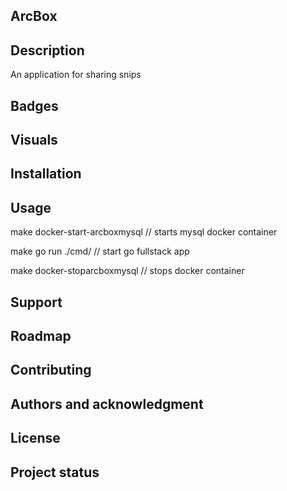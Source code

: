 ## ArcBox

## Description
An application for sharing snips

## Badges

## Visuals

## Installation

## Usage

make docker-start-arcboxmysql // starts mysql docker container

make go run ./cmd/ // start go fullstack app

make docker-stoparcboxmysql // stops docker container

## Support

## Roadmap

## Contributing

## Authors and acknowledgment

## License

## Project status


